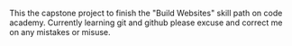 This the capstone project to finish the "Build Websites" skill path on code academy. Currently learning git and github please excuse and correct me on any mistakes or misuse.